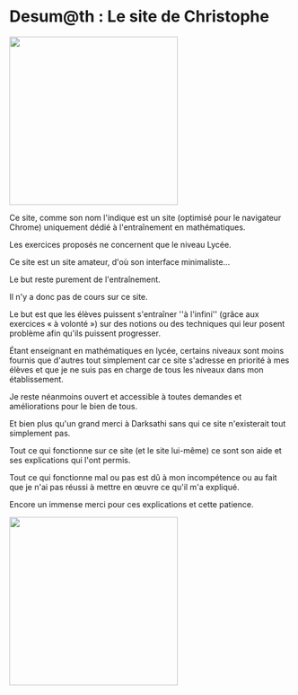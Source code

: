 # Desum@th : Le site de Christophe
<img src='/workspaces/desumath/public/sidebar-image.png' width="300" />

Ce site, comme son nom l'indique est un site (optimisé pour le navigateur Chrome) uniquement dédié à l'entraînement en mathématiques.

Les exercices proposés ne concernent que le niveau Lycée.

Ce site est un site amateur, d'où son interface minimaliste...

Le but reste purement de l'entraînement.

Il n'y a donc pas de cours sur ce site.

Le but est que les élèves puissent s'entraîner ''à l'infini'' (grâce aux exercices « à volonté ») sur des notions ou des techniques qui leur posent problème afin qu'ils puissent progresser.

Étant enseignant en mathématiques en lycée, certains niveaux sont moins fournis que d'autres tout simplement car ce site s'adresse en priorité à mes élèves et que je ne suis pas en charge de tous les niveaux dans mon établissement.

Je reste néanmoins ouvert et accessible à toutes demandes et améliorations pour le bien de tous.

Et bien plus qu'un grand merci à Darksathi sans qui ce site n'existerait tout simplement pas.

Tout ce qui fonctionne sur ce site (et le site lui-même) ce sont son aide et ses explications qui l'ont permis.

Tout ce qui fonctionne mal ou pas est dû à mon incompétence ou au fait que je n'ai pas réussi à mettre en œuvre ce qu'il m'a expliqué.

Encore un immense merci pour ces explications et cette patience.

<img src='/workspaces/desumath/public/sidebar-image.jpg' width="300" />

